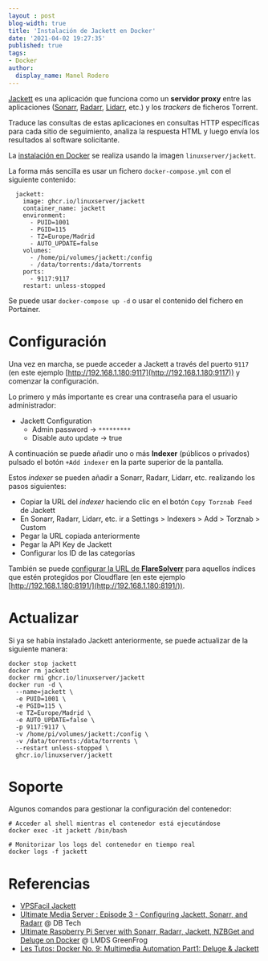 ```yaml
---
layout : post
blog-width: true
title: 'Instalación de Jackett en Docker'
date: '2021-04-02 19:27:35'
published: true
tags:
- Docker
author:
  display_name: Manel Rodero
---
```


[Jackett](https://github.com/Jackett/Jackett) es una aplicación que funciona como un **servidor proxy** entre las aplicaciones ([Sonarr](https://sonarr.tv/), [Radarr](https://radarr.video/), [Lidarr](https://lidarr.audio/), etc.) y los _trackers_ de ficheros Torrent.

Traduce las consultas de estas aplicaciones en consultas HTTP específicas para cada sitio de seguimiento, analiza la respuesta HTML y luego envía los resultados al software solicitante.

La [instalación en Docker](https://hub.docker.com/r/linuxserver/jackett/) se realiza usando la imagen `linuxserver/jackett`.

La forma más sencilla es usar un fichero `docker-compose.yml` con el siguiente contenido:

```
  jackett:
    image: ghcr.io/linuxserver/jackett
    container_name: jackett
    environment:
      - PUID=1001
      - PGID=115
      - TZ=Europe/Madrid
      - AUTO_UPDATE=false
    volumes:
      - /home/pi/volumes/jackett:/config
      - /data/torrents:/data/torrents
    ports:
      - 9117:9117
    restart: unless-stopped
```

Se puede usar `docker-compose up -d` o usar el contenido del fichero en Portainer.

# Configuración

Una vez en marcha, se puede acceder a Jackett a través del puerto `9117` (en este ejemplo [http://192.168.1.180:9117](http://192.168.1.180:9117)) y comenzar la configuración.

Lo primero y más importante es crear una contraseña para el usuario administrador:

* Jackett Configuration
  * Admin password &rarr; `*********`
  * Disable auto update &rarr; true

A continuación se puede añadir uno o más **Indexer** (públicos o privados) pulsado el botón `+Add indexer` en la parte superior de la pantalla.

Estos _indexer_ se pueden añadir a Sonarr, Radarr, Lidarr, etc. realizando los pasos siguientes:

* Copiar la URL del _indexer_ haciendo clic en el botón `Copy Torznab Feed` de Jackett
* En Sonarr, Radarr, Lidarr, etc. ir a Settings > Indexers > Add > Torznab > Custom
* Pegar la URL copiada anteriormente
* Pegar la API Key de Jackett
* Configurar los ID de las categorías

También se puede [configurar la URL de **FlareSolverr**](https://github.com/Jackett/Jackett#configuring-flaresolverr) para aquellos índices que estén protegidos por Cloudflare (en este ejemplo [http://192.168.1.180:8191/](http://192.168.1.180:8191/)).

# Actualizar

Si ya se había instalado Jackett anteriormente, se puede actualizar de la siguiente manera:

```
docker stop jackett
docker rm jackett
docker rmi ghcr.io/linuxserver/jackett
docker run -d \
  --name=jackett \
  -e PUID=1001 \
  -e PGID=115 \
  -e TZ=Europe/Madrid \
  -e AUTO_UPDATE=false \
  -p 9117:9117 \
  -v /home/pi/volumes/jackett:/config \
  -v /data/torrents:/data/torrents \
  --restart unless-stopped \
  ghcr.io/linuxserver/jackett
```

# Soporte

Algunos comandos para gestionar la configuración del contenedor:

```
# Acceder al shell mientras el contenedor está ejecutándose
docker exec -it jackett /bin/bash

# Monitorizar los logs del contenedor en tiempo real
docker logs -f jackett
```

# Referencias

* [VPSFacil Jackett](https://vpsfacil.es/jackett/)
* [Ultimate Media Server : Episode 3 - Configuring Jackett, Sonarr, and Radarr](https://youtu.be/uvc4TnhVecA) @ DB Tech
* [Ultimate Raspberry Pi Server with Sonarr, Radarr, Jackett, NZBGet and Deluge on Docker](https://www.youtube.com/watch?v=oLxsSQIqOMw) @ 
LMDS GreenFrog
* [Les Tutos: Docker No. 9: Multimedia Automation Part1: Deluge & Jackett](https://www.youtube.com/watch?v=Zrz5yJ1Ytv4)

